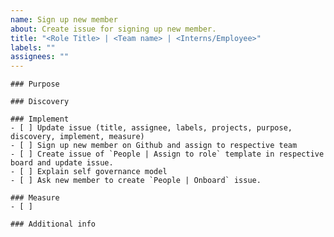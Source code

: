 ```yaml
---
name: Sign up new member
about: Create issue for signing up new member.
title: "<Role Title> | <Team name> | <Interns/Employee>"
labels: ""
assignees: ""
---
```



```[tasklist]
### Purpose
```

```[tasklist]
### Discovery
```

```[tasklist]
### Implement
- [ ] Update issue (title, assignee, labels, projects, purpose, discovery, implement, measure)
- [ ] Sign up new member on Github and assign to respective team
- [ ] Create issue of `People | Assign to role` template in respective board and update issue.
- [ ] Explain self governance model
- [ ] Ask new member to create `People | Onboard` issue.
```

```[tasklist]
### Measure
- [ ] 
```

```[tasklist]
### Additional info
```

